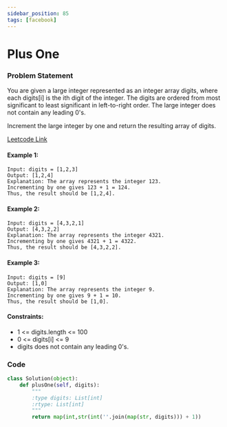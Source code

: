 ```yaml
---
sidebar_position: 85
tags: [facebook]
---
```


# Plus One

### Problem Statement

You are given a large integer represented as an integer array digits, where each digits[i] is the ith digit of the integer. The digits are ordered from most significant to least significant in left-to-right order. The large integer does not contain any leading 0's.

Increment the large integer by one and return the resulting array of digits.

[Leetcode Link](https://leetcode.com/problems/plus-one)

#### Example 1:

```
Input: digits = [1,2,3]
Output: [1,2,4]
Explanation: The array represents the integer 123.
Incrementing by one gives 123 + 1 = 124.
Thus, the result should be [1,2,4].
```

#### Example 2:

```
Input: digits = [4,3,2,1]
Output: [4,3,2,2]
Explanation: The array represents the integer 4321.
Incrementing by one gives 4321 + 1 = 4322.
Thus, the result should be [4,3,2,2].
```

#### Example 3:

```
Input: digits = [9]
Output: [1,0]
Explanation: The array represents the integer 9.
Incrementing by one gives 9 + 1 = 10.
Thus, the result should be [1,0].
```

#### Constraints:

- 1 <= digits.length <= 100
- 0 <= digits[i] <= 9
- digits does not contain any leading 0's.

### Code

```python title="Python Code"
class Solution(object):
    def plusOne(self, digits):
        """
        :type digits: List[int]
        :rtype: List[int]
        """
        return map(int,str(int(''.join(map(str, digits))) + 1))

```
